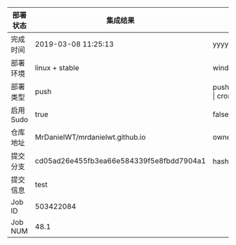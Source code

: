 部署状态 | 集成结果 | 参考值
---|---|---
完成时间 | 2019-03-08 11:25:13 | yyyy-mm-dd hh:mm:ss
部署环境 | linux + stable | window \| linux + stable
部署类型 | push | push \| pull_request \| api \| cron
启用Sudo | true | false \| true
仓库地址 | MrDanielWT/mrdanielwt.github.io | owner_name/repo_name
提交分支 | cd05ad26e455fb3ea66e584339f5e8fbdd7904a1 | hash 16位
提交信息 | test |
Job ID   | 503422084 |
Job NUM  | 48.1 |
